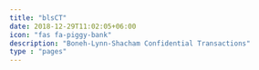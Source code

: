 ```yaml
---
title: "blsCT"
date: 2018-12-29T11:02:05+06:00
icon: "fas fa-piggy-bank"
description: "Boneh-Lynn-Shacham Confidential Transactions"
type : "pages"
---
```

